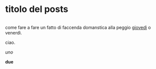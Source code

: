 
# titolo del posts


<figure> <img class="" src="http://lorempixel.com/300/200" alt=""> </figure>

come fare a fare un fatto di faccenda domanstica alla peggio [giovedì](http://google.it) o venerdì.

ciao.

*uno*

**due**
